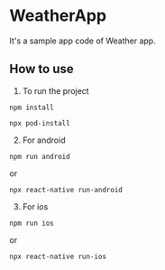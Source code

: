 # WeatherApp

It's a sample app code of Weather app.

## How to use

1. To run the project
  
  ```
  npm install
  ```
  
  ```
  npx pod-install
  ```

2. For android 
```
npm run android 
```
or
```
npx react-native run-android
```

3. For ios
```
npm run ios
```
or
```
npx react-native run-ios
```
